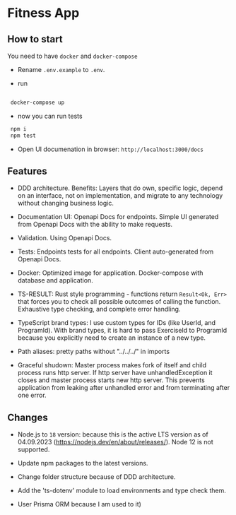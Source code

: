 # Fitness App



## How to start



You need to have `docker` and `docker-compose`

- Rename `.env.example` to `.env`.


- run



```sh

 docker-compose up 

```



- now you can run tests

```sh
 npm i 
 npm test

```

- Open UI documenation in browser: `http://localhost:3000/docs`




## Features



- DDD architecture. Benefits: Layers that do own, specific logic, depend on an interface, not on implementation, and migrate to any technology without changing business logic.

- Documentation UI: Openapi Docs for endpoints. Simple UI generated from Openapi Docs with the ability to make requests.

- Validation. Using Openapi Docs.

- Tests: Endpoints tests for all endpoints. Client auto-generated from Openapi Docs.

- Docker: Optimized image for application. Docker-compose with database and application.

- TS-RESULT: Rust style programming - functions return `Result<Ok, Err>` that forces you to check all possible outcomes of calling the function. Exhaustive type checking, and complete error handling.

- TypeScript brand types: I use custom types for IDs (like UserId, and ProgramId). With brand types, it is hard to pass ExerciseId to ProgramId because you explicitly need to create an instance of a new type.

- Path aliases: pretty paths without "../../../" in imports

- Graceful shudown: Master process makes fork of itself and child process runs http server. If http server have unhandledException it closes and master process starts new http server. This prevents application from leaking after unhandled error and from terminating after one error. 



## Changes



- Node.js to `18` version: because this is the active LTS version as of 04.09.2023 (<https://nodejs.dev/en/about/releases/>). Node 12 is not supported.

- Update npm packages to the latest versions.

- Change folder structure because of DDD architecture.

- Add the 'ts-dotenv' module to load environments and type check them.

- User Prisma ORM because I am used to it)

